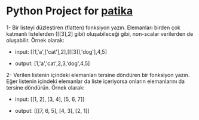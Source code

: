 # Python Project for [patika](www.patika.dev)
1- Bir listeyi düzleştiren (flatten) fonksiyon yazın. Elemanları birden çok katmanlı listelerden ([[3],2] gibi) oluşabileceği gibi, non-scalar verilerden de oluşabilir. Örnek olarak:

* input: [[1,'a',['cat'],2],[[[3]],'dog'],4,5]

* output: [1,'a','cat',2,3,'dog',4,5]

2- Verilen listenin içindeki elemanları tersine döndüren bir fonksiyon yazın. Eğer listenin içindeki elemanlar da liste içeriyorsa onların elemanlarını da tersine döndürün. Örnek olarak:

* input: [[1, 2], [3, 4], [5, 6, 7]]

* output: [[[7, 6, 5], [4, 3], [2, 1]]